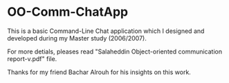 # OO-Comm-ChatApp

This is a basic Command-Line Chat application which I designed and developed during my Master study (2006/2007).

For more detials,  pleases read "Salaheddin Object-oriented communication report-v.pdf" file.

Thanks for my friend Bachar Alrouh for his insights on this work.
